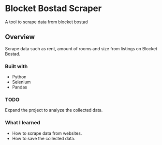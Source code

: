 # Blocket Bostad Scraper

A tool to scrape data from blocket bostad

## Overview

Scrape data such as rent, amount of rooms and size from listings on Blocket Bostad. 

### Built with

- Python
- Selenium
- Pandas

### TODO

Expand the project to analyze the collected data. 

### What I learned

- How to scrape data from websites.
- How to save the collected data.
